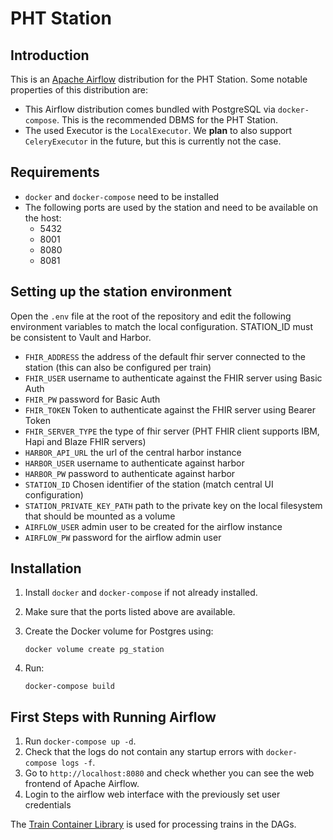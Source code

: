 # PHT Station

## Introduction

This is an [Apache Airflow](https://airflow.apache.org/) distribution for the PHT Station. Some notable properties
of this distribution are:

* This Airflow distribution comes bundled with PostgreSQL via `docker-compose`. This is the recommended DBMS
  for the PHT Station.
* The used Executor is the `LocalExecutor`.  We **plan** to also support `CeleryExecutor` in the future, but this is currently not the case.

## Requirements

* `docker` and `docker-compose` need to be installed
* The following ports are used by the station and need to be available on the host:
    - 5432
    - 8001
    - 8080
    - 8081

## Setting up the station environment
Open the `.env` file at the root of the repository and edit the following environment variables to match the local configuration. STATION_ID must be consistent to Vault and Harbor.
- `FHIR_ADDRESS` the address of the default fhir server connected to the station (this can also be configured per train)
- `FHIR_USER` username to authenticate against the FHIR server using Basic Auth
- `FHIR_PW` password for Basic Auth
- `FHIR_TOKEN` Token to authenticate against the FHIR server using Bearer Token
- `FHIR_SERVER_TYPE` the type of fhir server (PHT FHIR client supports IBM, Hapi and Blaze FHIR servers)
- `HARBOR_API_URL` the url of the central harbor instance
- `HARBOR_USER` username to authenticate against harbor
- `HARBOR_PW` password to authenticate against harbor
- `STATION_ID` Chosen identifier of the station (match central UI configuration)
- `STATION_PRIVATE_KEY_PATH` path to the private key on the local filesystem that should be mounted as a volume
- `AIRFLOW_USER` admin user to be created for the airflow instance 
- `AIRFLOW_PW` password for the airflow admin user


## Installation 

1. Install `docker` and `docker-compose` if not already installed.

2. Make sure that the ports listed above are available.

3. Create the Docker volume for Postgres using:
    ```shell script
    docker volume create pg_station
    ```

4. Run:
    ```shell script
    docker-compose build
    ```


## First Steps with Running Airflow
1. Run `docker-compose up -d`. 
2. Check that the logs do not contain any startup errors with  `docker-compose logs -f`.
3. Go to `http://localhost:8080` and check whether you can see the web frontend of Apache Airflow.
4. Login to the airflow web interface with the previously set user credentials


The [Train Container Library](https://github.com/PHT-Medic/train-container-library.git)
is used for processing trains in the DAGs.

